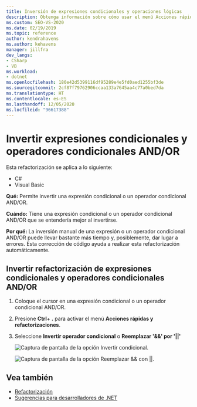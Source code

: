 ```yaml
---
title: Inversión de expresiones condicionales y operaciones lógicas
description: Obtenga información sobre cómo usar el menú Acciones rápidas y refactorizaciones para invertir una expresión condicional o un operador AND/OR condicional.
ms.custom: SEO-VS-2020
ms.date: 02/19/2019
ms.topic: reference
author: kendrahavens
ms.author: kehavens
manager: jillfra
dev_langs:
- CSharp
- VB
ms.workload:
- dotnet
ms.openlocfilehash: 180e42d5399116df95289e4e5fd0aed1255bf3de
ms.sourcegitcommit: 2cf87f79762906ccaa133a7645aa4c77a0bed7da
ms.translationtype: HT
ms.contentlocale: es-ES
ms.lasthandoff: 12/05/2020
ms.locfileid: "96617388"
---
```

# <a name="invert-conditional-expressions-and-conditional-andor-operators"></a>Invertir expresiones condicionales y operadores condicionales AND/OR

Esta refactorización se aplica a lo siguiente:

- C#
- Visual Basic

**Qué:** Permite invertir una expresión condicional o un operador condicional AND/OR.

**Cuándo:** Tiene una expresión condicional o un operador condicional AND/OR que se entendería mejor al invertirse.

**Por qué:** La inversión manual de una expresión o un operador condicional AND/OR puede llevar bastante más tiempo y, posiblemente, dar lugar a errores. Esta corrección de código ayuda a realizar esta refactorización automáticamente.

## <a name="invert-conditional-expressions-and-conditional-andor-operators-refactoring"></a>Invertir refactorización de expresiones condicionales y operadores condicionales AND/OR

1. Coloque el cursor en una expresión condicional o un operador condicional AND/OR.
2. Presione **Ctrl**+ **.** para activar el menú **Acciones rápidas y refactorizaciones**.
3. Seleccione **Invertir operador condicional** o **Reemplazar '&&' por '||'**

    ![Captura de pantalla de la opción Invertir condicional.](media/invert-conditional.png)

    ![Captura de pantalla de la opción Reemplazar && con ||.](media/invert-logical-operator.png)

## <a name="see-also"></a>Vea también

- [Refactorización](../refactoring-in-visual-studio.md)
- [Sugerencias para desarrolladores de .NET](../csharp-developer-productivity.md)
